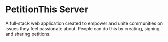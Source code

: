 # PetitionThis Server
A full-stack web application created to empower and unite communities on issues they feel passionate about. People can do this by creating, signing, and sharing petitions.
